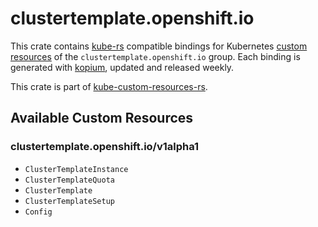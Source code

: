 <!--
SPDX-FileCopyrightText: The kube-custom-resources-rs Authors
SPDX-License-Identifier: 0BSD
 -->

# clustertemplate.openshift.io

This crate contains [kube-rs](https://kube.rs/) compatible bindings for Kubernetes [custom resources](https://kubernetes.io/docs/tasks/extend-kubernetes/custom-resources/custom-resource-definitions/) of the `clustertemplate.openshift.io` group. Each binding is generated with [kopium](https://github.com/kube-rs/kopium), updated and released weekly.

This crate is part of [kube-custom-resources-rs](https://github.com/metio/kube-custom-resources-rs).

## Available Custom Resources

### clustertemplate.openshift.io/v1alpha1
- `ClusterTemplateInstance`
- `ClusterTemplateQuota`
- `ClusterTemplate`
- `ClusterTemplateSetup`
- `Config`

